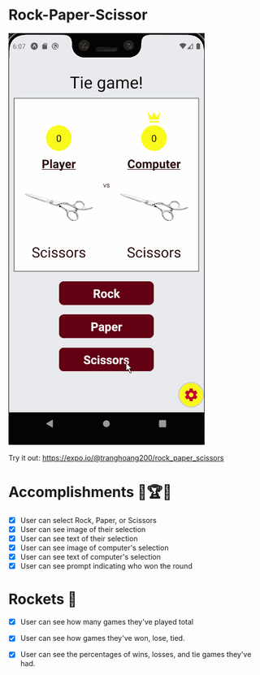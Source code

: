 # Rock-Paper-Scissor

![](demo.gif)

Try it out: https://expo.io/@tranghoang200/rock_paper_scissors

# Accomplishments 🥇🏆💯

- [x] User can select Rock, Paper, or Scissors
- [x] User can see image of their selection
- [x] User can see text of their selection
- [x] User can see image of computer's selection
- [x] User can see text of computer's selection
- [x] User can see prompt indicating who won the round

# Rockets 🚀
- [x] User can see how many games they've played total
- [x] User can see how games they've won, lose, tied.
- [x] User can see the percentages of wins, losses, and tie games they've had.

